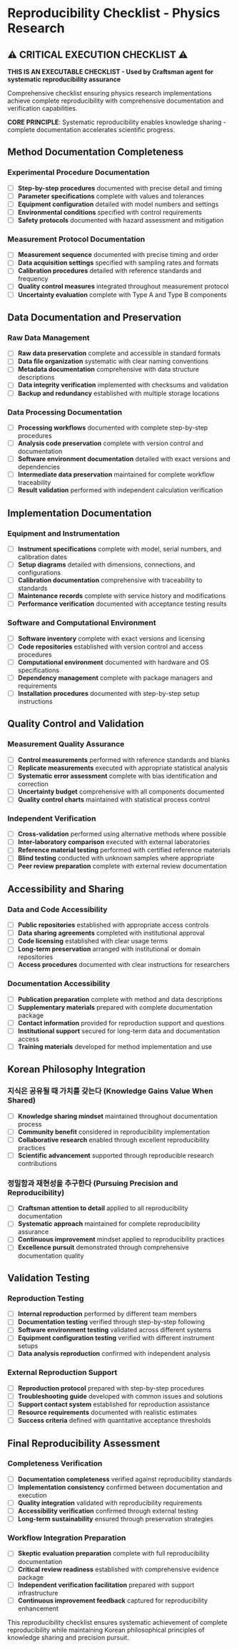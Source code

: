 # Reproducibility Checklist - Physics Research

## ⚠️ CRITICAL EXECUTION CHECKLIST ⚠️

**THIS IS AN EXECUTABLE CHECKLIST - Used by Craftsman agent for systematic reproducibility assurance**

Comprehensive checklist ensuring physics research implementations achieve complete reproducibility with comprehensive documentation and verification capabilities.

**CORE PRINCIPLE**: Systematic reproducibility enables knowledge sharing - complete documentation accelerates scientific progress.

## Method Documentation Completeness

### Experimental Procedure Documentation
- [ ] **Step-by-step procedures** documented with precise detail and timing
- [ ] **Parameter specifications** complete with values and tolerances
- [ ] **Equipment configuration** detailed with model numbers and settings
- [ ] **Environmental conditions** specified with control requirements
- [ ] **Safety protocols** documented with hazard assessment and mitigation

### Measurement Protocol Documentation
- [ ] **Measurement sequence** documented with precise timing and order
- [ ] **Data acquisition settings** specified with sampling rates and formats
- [ ] **Calibration procedures** detailed with reference standards and frequency
- [ ] **Quality control measures** integrated throughout measurement protocol
- [ ] **Uncertainty evaluation** complete with Type A and Type B components

## Data Documentation and Preservation

### Raw Data Management
- [ ] **Raw data preservation** complete and accessible in standard formats
- [ ] **Data file organization** systematic with clear naming conventions
- [ ] **Metadata documentation** comprehensive with data structure descriptions
- [ ] **Data integrity verification** implemented with checksums and validation
- [ ] **Backup and redundancy** established with multiple storage locations

### Data Processing Documentation
- [ ] **Processing workflows** documented with complete step-by-step procedures
- [ ] **Analysis code preservation** complete with version control and documentation
- [ ] **Software environment documentation** detailed with exact versions and dependencies
- [ ] **Intermediate data preservation** maintained for complete workflow traceability
- [ ] **Result validation** performed with independent calculation verification

## Implementation Documentation

### Equipment and Instrumentation
- [ ] **Instrument specifications** complete with model, serial numbers, and calibration dates
- [ ] **Setup diagrams** detailed with dimensions, connections, and configurations
- [ ] **Calibration documentation** comprehensive with traceability to standards
- [ ] **Maintenance records** complete with service history and modifications
- [ ] **Performance verification** documented with acceptance testing results

### Software and Computational Environment
- [ ] **Software inventory** complete with exact versions and licensing
- [ ] **Code repositories** established with version control and access procedures
- [ ] **Computational environment** documented with hardware and OS specifications
- [ ] **Dependency management** complete with package managers and requirements
- [ ] **Installation procedures** documented with step-by-step setup instructions

## Quality Control and Validation

### Measurement Quality Assurance
- [ ] **Control measurements** performed with reference standards and blanks
- [ ] **Replicate measurements** executed with appropriate statistical analysis
- [ ] **Systematic error assessment** complete with bias identification and correction
- [ ] **Uncertainty budget** comprehensive with all components documented
- [ ] **Quality control charts** maintained with statistical process control

### Independent Verification
- [ ] **Cross-validation** performed using alternative methods where possible
- [ ] **Inter-laboratory comparison** executed with external laboratories
- [ ] **Reference material testing** performed with certified reference materials
- [ ] **Blind testing** conducted with unknown samples where appropriate
- [ ] **Peer review preparation** complete with external review documentation

## Accessibility and Sharing

### Data and Code Accessibility
- [ ] **Public repositories** established with appropriate access controls
- [ ] **Data sharing agreements** completed with institutional approval
- [ ] **Code licensing** established with clear usage terms
- [ ] **Long-term preservation** arranged with institutional or domain repositories
- [ ] **Access procedures** documented with clear instructions for researchers

### Documentation Accessibility
- [ ] **Publication preparation** complete with method and data descriptions
- [ ] **Supplementary materials** prepared with complete documentation package
- [ ] **Contact information** provided for reproduction support and questions
- [ ] **Institutional support** secured for long-term data and documentation access
- [ ] **Training materials** developed for method implementation and use

## Korean Philosophy Integration

### 지식은 공유될 때 가치를 갖는다 (Knowledge Gains Value When Shared)
- [ ] **Knowledge sharing mindset** maintained throughout documentation process
- [ ] **Community benefit** considered in reproducibility implementation
- [ ] **Collaborative research** enabled through excellent reproducibility practices
- [ ] **Scientific advancement** supported through reproducible research contributions

### 정밀함과 재현성을 추구한다 (Pursuing Precision and Reproducibility)
- [ ] **Craftsman attention to detail** applied to all reproducibility documentation
- [ ] **Systematic approach** maintained for complete reproducibility assurance
- [ ] **Continuous improvement** mindset applied to reproducibility practices
- [ ] **Excellence pursuit** demonstrated through comprehensive documentation quality

## Validation Testing

### Reproduction Testing
- [ ] **Internal reproduction** performed by different team members
- [ ] **Documentation testing** verified through step-by-step following
- [ ] **Software environment testing** validated across different systems
- [ ] **Equipment configuration testing** verified with different instrument setups
- [ ] **Data analysis reproduction** confirmed with independent analysis

### External Reproduction Support
- [ ] **Reproduction protocol** prepared with step-by-step procedures
- [ ] **Troubleshooting guide** developed with common issues and solutions
- [ ] **Support contact system** established for reproduction assistance
- [ ] **Resource requirements** documented with realistic estimates
- [ ] **Success criteria** defined with quantitative acceptance thresholds

## Final Reproducibility Assessment

### Completeness Verification
- [ ] **Documentation completeness** verified against reproducibility standards
- [ ] **Implementation consistency** confirmed between documentation and execution
- [ ] **Quality integration** validated with reproducibility requirements
- [ ] **Accessibility verification** confirmed through external testing
- [ ] **Long-term sustainability** ensured through preservation strategies

### Workflow Integration Preparation
- [ ] **Skeptic evaluation preparation** complete with full reproducibility documentation
- [ ] **Critical review readiness** established with comprehensive evidence package
- [ ] **Independent verification facilitation** prepared with support infrastructure
- [ ] **Continuous improvement feedback** captured for reproducibility enhancement

This reproducibility checklist ensures systematic achievement of complete reproducibility while maintaining Korean philosophical principles of knowledge sharing and precision pursuit.